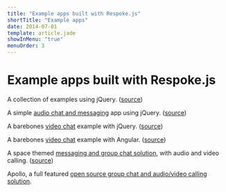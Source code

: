 ```yaml
---
title: "Example apps built with Respoke.js"
shortTitle: "Example apps"
date: 2014-07-01
template: article.jade
showInMenu: "true"
menuOrder: 3
---
```


# Example apps built with Respoke.js

A collection of examples using jQuery.
([source](https://github.com/respoke/web-examples))

A simple [audio chat and messaging](http://jsbin.com/jipeg) app using jQuery.
([source](http://jsbin.com/jipeg/edit))

A barebones [video chat](http://jsbin.com/huqij) example with jQuery.
([source](http://jsbin.com/huqij/edit))

A barebones [video chat](/tutorials/video-chat-example.html) example with Angular.
([source](http://jsfiddle.net/ruffrey/Kfp47/))

A space themed [messaging and group chat solution](http://sc.digiumlabs.com),
with audio and video calling.
([source](https://github.com/respoke/subspace-communicator))

Apollo, a full featured [open source group chat and audio/video calling solution](https://github.com/respoke/apollo).

